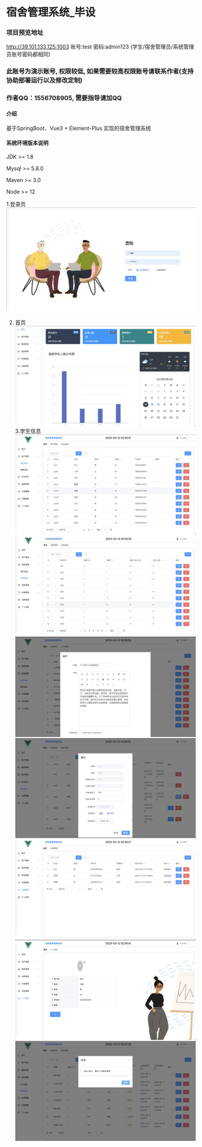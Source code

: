 # 宿舍管理系统_毕设

### 项目预览地址
http://39.101.133.125:1003
账号:test 密码:admin123    (学生/宿舍管理员/系统管理员账号密码都相同)

### 此账号为演示账号, 权限较低, 如果需要较高权限账号请联系作者(支持协助部署运行以及修改定制)
### 作者QQ：1556708905, 需要指导请加QQ

#### 介绍
基于SpringBoot、Vue3 + Element-Plus 实现的宿舍管理系统

#### 系统环境版本说明
JDK >= 1.8 

Mysql >= 5.8.0

Maven >= 3.0

Node >= 12

1.登录页
![输入图片说明](yanshitu/1.png)


2. 首页
![输入图片说明](yanshitu/2.png)
3.学生信息
![输入图片说明](yanshitu/3.png)
![输入图片说明](yanshitu/4.png)
![输入图片说明](yanshitu/5.png)
![输入图片说明](yanshitu/6.png)
![输入图片说明](yanshitu/7.png)
![输入图片说明](yanshitu/8.png)
![输入图片说明](yanshitu/9.png)

